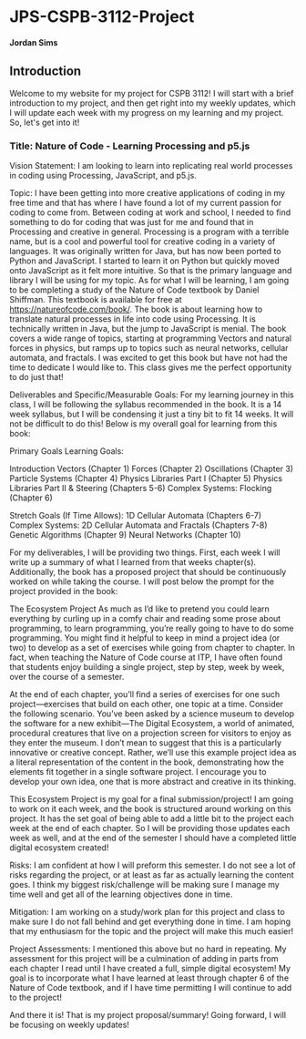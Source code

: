 # JPS-CSPB-3112-Project
#### Jordan Sims

## Introduction

Welcome to my website for my project for CSPB 3112! I will start with a brief introduction to my project, and then get right into my weekly updates, which I will update each week with my progress on my learning and my project. So, let's get into it!


### Title: Nature of Code - Learning Processing and p5.js

Vision Statement: I am looking to learn into replicating real world processes in coding using Processing, JavaScript, and p5.js.

Topic: I have been getting into more creative applications of coding in my free time and that has where I have found a lot of my current passion for coding to come from. Between coding at work and school, I needed to find something to do for coding that was just for me and found that in Processing and creative in general. Processing is a program with a terrible name, but is a cool and powerful tool for creative coding in a variety of languages. It was originally written for Java, but has now been ported to Python and JavaScript. I started to learn it on Python but quickly moved onto JavaScript as it felt more intuitive. So that is the primary language and library I will be using for my topic. As for what I will be learning, I am going to be completing a study of the Nature of Code textbook by Daniel Shiffman. This textbook is available for free at https://natureofcode.com/book/. The book is about learning how to translate natural processes in life into code using Processing. It is technically written in Java, but the jump to JavaScript is menial. The book covers a wide range of topics, starting at programming Vectors and natural forces in physics, but ramps up to topics such as neural networks, cellular automata, and fractals. I was excited to get this book but have not had the time to dedicate I would like to. This class gives me the perfect opportunity to do just that!

Deliverables and Specific/Measurable Goals: For my learning journey in this class, I will be following the syllabus recommended in the book. It is a 14 week syllabus, but I will be condensing it just a tiny bit to fit 14 weeks. It will not be difficult to do this! Below is my overall goal for learning from this book:

Primary Goals Learning Goals:

Introduction
Vectors (Chapter 1)
Forces (Chapter 2)
Oscillations (Chapter 3)
Particle Systems (Chapter 4)
Physics Libraries Part I (Chapter 5)
Physics Libraries Part II & Steering (Chapters 5-6)
Complex Systems: Flocking (Chapter 6)

Stretch Goals (If Time Allows):
1D Cellular Automata (Chapters 6-7)
Complex Systems: 2D Cellular Automata and Fractals (Chapters 7-8)
Genetic Algorithms (Chapter 9)
Neural Networks (Chapter 10)


For my deliverables, I will be providing two things. First, each week I will write up a summary of what I learned from that weeks chapter(s). Additionally, the book has a proposed project that should be continuously worked on while taking the course. I will post below the prompt for the project provided in the book:

The Ecosystem Project
As much as I’d like to pretend you could learn everything by curling up in a comfy chair and reading some prose about programming, to learn programming, you’re really going to have to do some programming. You might find it helpful to keep in mind a project idea (or two) to develop as a set of exercises while going from chapter to chapter. In fact, when teaching the Nature of Code course at ITP, I have often found that students enjoy building a single project, step by step, week by week, over the course of a semester.

At the end of each chapter, you’ll find a series of exercises for one such project—exercises that build on each other, one topic at a time. Consider the following scenario. You’ve been asked by a science museum to develop the software for a new exhibit—The Digital Ecosystem, a world of animated, procedural creatures that live on a projection screen for visitors to enjoy as they enter the museum. I don’t mean to suggest that this is a particularly innovative or creative concept. Rather, we’ll use this example project idea as a literal representation of the content in the book, demonstrating how the elements fit together in a single software project. I encourage you to develop your own idea, one that is more abstract and creative in its thinking.


This Ecosystem Project is my goal for a final submission/project! I am going to work on it each week, and the book is structured around working on this project. It has the set goal of being able to add a little bit to the project each week at the end of each chapter. So I will be providing those updates each week as well, and at the end of the semester I should have a completed little digital ecosystem created!

Risks: I am confident at how I will preform this semester. I do not see a lot of risks regarding the project, or at least as far as actually learning the content goes. I think my biggest risk/challenge will be making sure I manage my time well and get all of the learning objectives done in time.

Mitigation: I am working on a study/work plan for this project and class to make sure I do not fall behind and get everything done in time. I am hoping that my enthusiasm for the topic and the project will make this much easier!

Project Assessments: I mentioned this above but no hard in repeating. My assessment for this project will be a culmination of adding in parts from each chapter I read until I have created a full, simple digital ecosystem! My goal is to incorporate what I have learned at least through chapter 6 of the Nature of Code textbook, and if I have time permitting I will continue to add to the project! 

And there it is! That is my project proposal/summary! Going forward, I will  be focusing on weekly updates!
